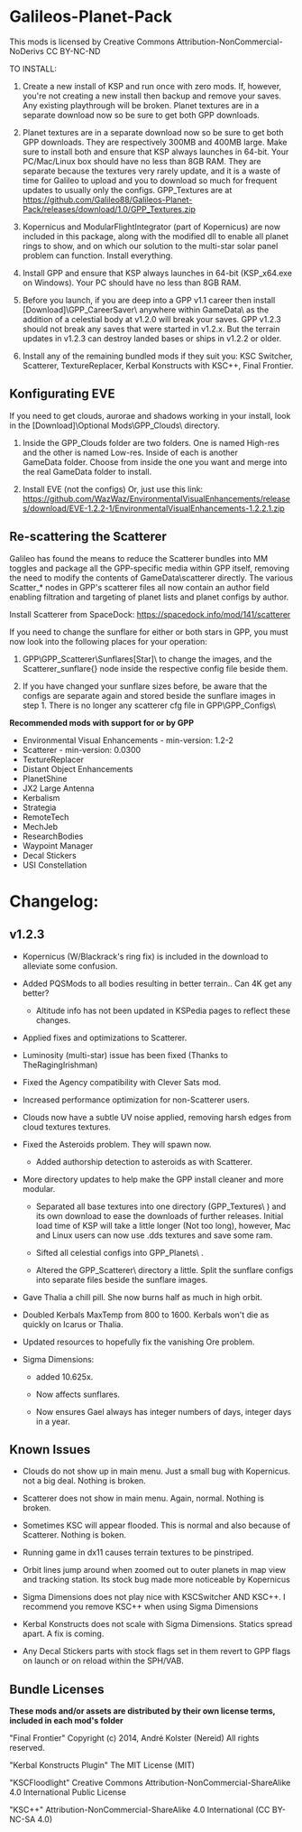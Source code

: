 ﻿# Galileos-Planet-Pack

This mods is licensed by Creative Commons Attribution-NonCommercial-NoDerivs 
CC BY-NC-ND 

TO INSTALL:

1. Create a new install of KSP and run once with zero mods. If, however, you're not creating a new install then backup and remove your saves. Any existing playthrough will be broken. Planet textures are in a separate download now so be sure to get both GPP downloads.

2. Planet textures are in a separate download now so be sure to get both GPP downloads. They are respectively 300MB and 400MB large. Make sure to install both and ensure that KSP always launches in 64-bit. Your PC/Mac/Linux box should have no less than 8GB RAM. They are separate because the textures very rarely update, and it is a waste of time for Galileo to upload and you to download so much for frequent updates to usually only the configs. GPP_Textures are at https://github.com/Galileo88/Galileos-Planet-Pack/releases/download/1.0/GPP_Textures.zip

3. Kopernicus and ModularFlightIntegrator (part of Kopernicus) are now included in this package, along with the modified dll to enable all planet rings to show, and on which our solution to the multi-star solar panel problem can function. Install everything.

4. Install GPP and ensure that KSP always launches in 64-bit (KSP_x64.exe on Windows). Your PC should have no less than 8GB RAM.

5. Before you launch, if you are deep into a GPP v1.1 career then install [Download]\GPP_CareerSaver\ anywhere within GameData\ as the addition of a celestial body at v1.2.0 will break your saves. GPP v1.2.3 should not break any saves that were started in v1.2.x. But the terrain updates in v1.2.3 can destroy landed bases or ships in v1.2.2 or older.

6. Install any of the remaining bundled mods if they suit you: KSC Switcher, Scatterer, TextureReplacer, Kerbal Konstructs with KSC++, Final Frontier.

## Konfigurating EVE

If you need to get clouds, aurorae and shadows working in your install, look in the [Download]\Optional Mods\GPP_Clouds\ directory.

1. Inside the GPP_Clouds folder are two folders. One is named High-res and the other is named Low-res. Inside of each is another GameData folder. Choose from inside the one you want and merge into the real GameData folder to install.
 
2. Install EVE (not the configs) Or, just use this link: https://github.com/WazWaz/EnvironmentalVisualEnhancements/releases/download/EVE-1.2.2-1/EnvironmentalVisualEnhancements-1.2.2.1.zip

## Re-scattering the Scatterer

Galileo has found the means to reduce the Scatterer bundles into MM toggles and package all the GPP-specific media within GPP itself, removing the need to modify the contents of GameData\scatterer directly. The various Scatter_* nodes in GPP's scatterer files all now contain an author field enabling filtration and targeting of planet lists and planet configs by author.

Install Scatterer from SpaceDock: https://spacedock.info/mod/141/scatterer

If you need to change the sunflare for either or both stars in GPP, you must now look into the following places for your operation:

1. GPP\GPP_Scatterer\Sunflares\[Star]\ to change the images, and the Scatterer_sunflare{} node inside the respective config file beside them.

2. If you have changed your sunflare sizes before, be aware that the configs are separate again and stored beside the sunflare images in step 1. There is no longer any scatterer cfg file in GPP\GPP_Configs\
 
 
**Recommended mods with support for or by GPP**
  * Environmental Visual Enhancements - min-version: 1.2-2
  * Scatterer - min-version: 0.0300
  * TextureReplacer
  * Distant Object Enhancements 
  * PlanetShine
  * JX2 Large Antenna
  * Kerbalism
  * Strategia
  * RemoteTech
  * MechJeb
  * ResearchBodies
  * Waypoint Manager
  * Decal Stickers
  * USI Constellation


# Changelog:
## v1.2.3

* Kopernicus (W/Blackrack's ring fix) is included in the download to alleviate some confusion.

* Added PQSMods to all bodies resulting in better terrain.. Can 4K get any better?

  * Altitude info has not been updated in KSPedia pages to reflect these changes.

* Applied fixes and optimizations to Scatterer.

* Luminosity (multi-star) issue has been fixed (Thanks to TheRagingIrishman)

* Fixed the Agency compatibility with Clever Sats mod.

* Increased performance optimization for non-Scatterer users.

* Clouds now have a subtle UV noise applied, removing harsh edges from cloud textures textures.

* Fixed the Asteroids problem. They will spawn now.

  * Added authorship detection to asteroids as with Scatterer.

* More directory updates to help make the GPP install cleaner and more modular.

  * Separated all base textures into one directory (GPP_Textures\ ) and its own download to ease the downloads of further releases. Initial load time of KSP will take a little longer (Not too long), however, Mac and Linux users can now use .dds textures and save some ram.

  * Sifted all celestial configs into GPP_Planets\ .
  
  * Altered the GPP_Scatterer\ directory a little. Split the sunflare configs into separate files beside the sunflare images.

* Gave Thalia a chill pill. She now burns half as much in high orbit.

* Doubled Kerbals MaxTemp from 800 to 1600. Kerbals won't die as quickly on Icarus or Thalia.

* Updated resources to hopefully fix the vanishing Ore problem.

* Sigma Dimensions:

  * added 10.625x.
  
  * Now affects sunflares.
  
  * Now ensures Gael always has integer numbers of days, integer days in a year.


## Known Issues
 
* Clouds do not show up in main menu. Just a small bug with Kopernicus. not a big deal. Nothing is broken.

* Scatterer does not show in main menu. Again, normal. Nothing is broken.

* Sometimes KSC will appear flooded. This is normal and also because of Scatterer. Nothing is boken.

* Running game in dx11 causes terrain textures to be pinstriped.

* Orbit lines jump around when zoomed out to outer planets in map view and tracking station. Its stock bug made more noticeable by Kopernicus

* Sigma Dimensions does not play nice with KSCSwitcher AND KSC++. I recommend you remove KSC++ when using Sigma Dimensions

* Kerbal Konstructs does not scale with Sigma Dimensions. Statics spread apart. A fix is coming.

* Any Decal Stickers parts with stock flags set in them revert to GPP flags on launch or on reload within the SPH/VAB.

## Bundle Licenses

**These mods and/or assets are distributed by their own license terms, included in each mod's folder**

"Final Frontier"
Copyright (c) 2014, André Kolster (Nereid)
 All rights reserved.

"Kerbal Konstructs Plugin"
The MIT License (MIT)

"KSCFloodlight"
Creative Commons Attribution-NonCommercial-ShareAlike 4.0 International Public License

"KSC++"
Attribution-NonCommercial-ShareAlike 4.0 International (CC BY-NC-SA 4.0)

